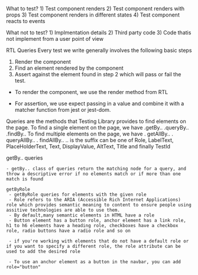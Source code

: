What to test?
    1) Test component renders
    2) Test component renders with props
    3) Test component renders in different states
    4) Test component reacts to events

What not to test?
    1) Implmentation details
    2) Third party code
    3) Code thatis not implement from a user point of view    

 RTL Queries
  Every test we write generally involves the following basic steps
  1) Render the component
  2) Find an element rendered by the component
  3) Assert against the element found in step 2 which will pass or fail the test.


  - To render the component, we use the render method from RTL

  - For assertion, we use expect passing in a value and combine it with a matcher function from jest or jest-dom.


  Queries are the methods that Testing Library provides to find elements on the page.
   To find a single element on the page, we have
        .getBy..
        .queryBy..
        .findBy..
   To find multiple elements on the page, we have
        . getAllBy..
        . queryAllBy..
        . findAllBy..
       .. is the suffix can be one of Role, LabelText, PlaceHolderText, Text, DisplayValue, AltText, Title and finally TestId


  getBy.. queries

    - getBy.. class of queries return the matching node for a query, and throw a descriptive error if no elements match or if more than one match is found 

    getByRole
     - getByRole queries for elements with the given role
     - Role refers to the ARIA (Accessible Rich Internet Applications) role which provides semantic meaning to content to ensure people using assitive technologies are able to use them.
     - By default,many semantic elements in HTML have a role
     - Button element has a button role, anchor element has a link role, h1 to h6 elements have a heading role, checkboxes have a checkbox role, radio buttons have a radio role and so on

     - if you're working with elements that do not have a default role or if you want to specify a different role, the role attribute can be used to add the desired role

     - To use an anchor element as a button in the navbar, you can add role="button"               